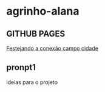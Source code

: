 # agrinho-alana

## GITHUB PAGES

[Festejando a conexão campo cidade](https://alanarbd1a.github.io/agrinho-alana/)

## pronpt1
ideias para o projeto
